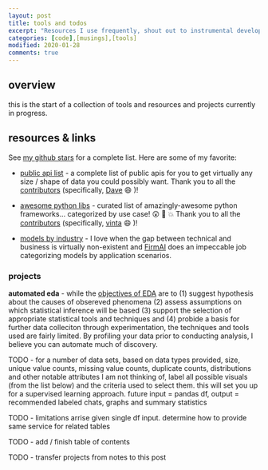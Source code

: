 ```yaml
---
layout: post
title: tools and todos  
excerpt: "Resources I use frequently, shout out to instrumental developers in the community and projects I am currently interested in."
categories: [code],[musings],[tools]
modified: 2020-01-28
comments: true
---
```

## overview 
this is the start of a collection of tools and resources and projects currently in progress. 

## resources & links 
See [my github stars](https://github.com/xxyjoel?tab=stars) for a complete list. Here are some of my favorite:

* [public api list](https://github.com/public-apis/public-apis) - a complete list of public apis for you to get virtually any size / shape of data you could possibly want. Thank you to all the [contributors](https://github.com/public-apis/public-apis/graphs/contributors) (specifically, [Dave](https://github.com/davemachado) :smile: )! 

* [awesome python libs](https://github.com/vinta/awesome-python) - curated list of amazingly-awesome python frameworks... categorized by use case! :astonished: :muscle: :boom: Thank you to all the [contributors](https://github.com/vinta/awesome-python/graphs/contributors) (specifically, [vinta](https://github.com/vinta) :smile: )! 

* [models by industry](https://github.com/xxyjoel/industry-machine-learning) - I love when the gap between technical and business is virtually non-existent and [FirmAI](https://www.firmai.org/) does an impeccable job categorizing models by application scenarios. 


### projects
**automated eda** - while the [objectives of EDA](https://en.wikipedia.org/wiki/Exploratory_data_analysis) are to (1) suggest hypothesis about the causes of obsereved phenomena (2) assess assumptions on which statistical inference will be based (3) support the selection of appropriate statistical tools and techniques and (4) probide a basis for further data colleciton through experimentation, the techniques and tools used are fairly limited. By profiling your data prior to conducting analysis, I believe you can automate much of discovery.   

TODO - for a number of data sets, based on data types provided, size, unique value counts, missing value counts, duplicate counts, distributions and other notable attributes I am not thinking of, label all possible visuals (from the list below) and the criteria used to select them. this will set you up for a supervised learning approach. future input = pandas df, output = recommended labeled chats, graphs and summary statistics  

TODO - limitations arrise given single df input. determine how to provide same service for related tables

TODO - add / finish table of contents

TODO - transfer projects from notes to this post
